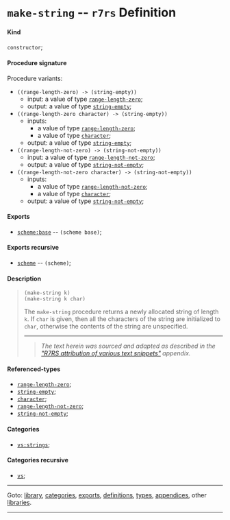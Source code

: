 

<a id='definition__r7rs__make-string'></a>

# `make-string` -- `r7rs` Definition


<a id='definition__r7rs__make-string__kind'></a>

#### Kind

`constructor`;


<a id='definition__r7rs__make-string__procedure-signature'></a>

#### Procedure signature

Procedure variants:
 * `((range-length-zero) -> (string-empty))`
   * input: a value of type [`range-length-zero`](../../r7rs/types/range-length-zero.md#type__r7rs__range-length-zero);
   * output: a value of type [`string-empty`](../../r7rs/types/string-empty.md#type__r7rs__string-empty);
 * `((range-length-zero character) -> (string-empty))`
   * inputs:
     * a value of type [`range-length-zero`](../../r7rs/types/range-length-zero.md#type__r7rs__range-length-zero);
     * a value of type [`character`](../../r7rs/types/character.md#type__r7rs__character);
   * output: a value of type [`string-empty`](../../r7rs/types/string-empty.md#type__r7rs__string-empty);
 * `((range-length-not-zero) -> (string-not-empty))`
   * input: a value of type [`range-length-not-zero`](../../r7rs/types/range-length-not-zero.md#type__r7rs__range-length-not-zero);
   * output: a value of type [`string-not-empty`](../../r7rs/types/string-not-empty.md#type__r7rs__string-not-empty);
 * `((range-length-not-zero character) -> (string-not-empty))`
   * inputs:
     * a value of type [`range-length-not-zero`](../../r7rs/types/range-length-not-zero.md#type__r7rs__range-length-not-zero);
     * a value of type [`character`](../../r7rs/types/character.md#type__r7rs__character);
   * output: a value of type [`string-not-empty`](../../r7rs/types/string-not-empty.md#type__r7rs__string-not-empty);


<a id='definition__r7rs__make-string__exports'></a>

#### Exports

 * [`scheme:base`](../../r7rs/exports/scheme_3a_base.md#export__r7rs__scheme_3a_base) -- `(scheme base)`;


<a id='definition__r7rs__make-string__exports-recursive'></a>

#### Exports recursive

 * [`scheme`](../../r7rs/exports/scheme.md#export__r7rs__scheme) -- `(scheme)`;


<a id='definition__r7rs__make-string__description'></a>

#### Description

> ````
> (make-string k)
> (make-string k char)
> ````
> 
> 
> The `make-string` procedure returns a newly allocated string of
> length `k`.  If `char` is given, then all the characters of the string
> are initialized to `char`, otherwise the contents of the
> string are unspecified.
> 
> 
> ----
> > *The text herein was sourced and adapted as described in the ["R7RS attribution of various text snippets"](../../r7rs/appendices/attribution.md#appendix__r7rs__attribution) appendix.*


<a id='definition__r7rs__make-string__referenced-types'></a>

#### Referenced-types

 * [`range-length-zero`](../../r7rs/types/range-length-zero.md#type__r7rs__range-length-zero);
 * [`string-empty`](../../r7rs/types/string-empty.md#type__r7rs__string-empty);
 * [`character`](../../r7rs/types/character.md#type__r7rs__character);
 * [`range-length-not-zero`](../../r7rs/types/range-length-not-zero.md#type__r7rs__range-length-not-zero);
 * [`string-not-empty`](../../r7rs/types/string-not-empty.md#type__r7rs__string-not-empty);


<a id='definition__r7rs__make-string__categories'></a>

#### Categories

 * [`vs:strings`](../../r7rs/categories/vs_3a_strings.md#category__r7rs__vs_3a_strings);


<a id='definition__r7rs__make-string__categories-recursive'></a>

#### Categories recursive

 * [`vs`](../../r7rs/categories/vs.md#category__r7rs__vs);

----

Goto: [library](../../r7rs/_index.md#library__r7rs), [categories](../../r7rs/categories/_index.md#toc__r7rs__categories), [exports](../../r7rs/exports/_index.md#toc__r7rs__exports), [definitions](../../r7rs/definitions/_index.md#toc__r7rs__definitions), [types](../../r7rs/types/_index.md#toc__r7rs__types), [appendices](../../r7rs/appendices/_index.md#toc__r7rs__appendices), other [libraries](../../_libraries.md#toc__libraries).

----

